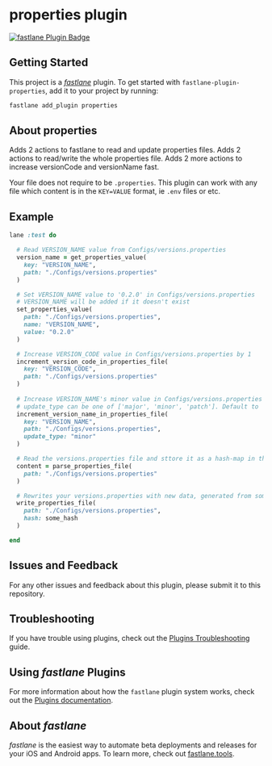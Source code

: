 # properties plugin

[![fastlane Plugin Badge](https://rawcdn.githack.com/fastlane/fastlane/master/fastlane/assets/plugin-badge.svg)](https://rubygems.org/gems/fastlane-plugin-properties)

## Getting Started

This project is a [_fastlane_](https://github.com/fastlane/fastlane) plugin. To get started with `fastlane-plugin-properties`, add it to your project by running:

```bash
fastlane add_plugin properties
```

## About properties

Adds 2 actions to fastlane to read and update properties files.
Adds 2 actions to read/write the whole properties file.
Adds 2 more actions to increase versionCode and versionName fast.

Your file does not require to be `.properties`. This plugin can work with any file which content is in the `KEY=VALUE` format, ie `.env` files or etc.

## Example

```ruby
lane :test do

  # Read VERSION_NAME value from Configs/versions.properties
  version_name = get_properties_value(
    key: "VERSION_NAME",
    path: "./Configs/versions.properties"
  )

  # Set VERSION_NAME value to '0.2.0' in Configs/versions.properties
  # VERSION_NAME will be added if it doesn't exist
  set_properties_value(
    path: "./Configs/versions.properties",
    name: "VERSION_NAME",
    value: "0.2.0"
  )

  # Increase VERSION_CODE value in Configs/versions.properties by 1
  increment_version_code_in_properties_file(
    key: "VERSION_CODE",
    path: "./Configs/versions.properties"
  )
  
  # Increase VERSION_NAME's minor value in Configs/versions.properties by 1
  # update_type can be one of ['major', 'minor', 'patch']. Default to 'minor'
  increment_version_name_in_properties_file(
    key: "VERSION_NAME",
    path: "./Configs/versions.properties",
    update_type: "minor"
  )

  # Read the versions.properties file and sttore it as a hash-map in the content variable
  content = parse_properties_file(
    path: "./Configs/versions.properties"
  )

  # Rewrites your versions.properties with new data, generated from some_hash
  write_properties_file(
    path: "./Configs/versions.properties",
    hash: some_hash
  )

end
```

## Issues and Feedback

For any other issues and feedback about this plugin, please submit it to this repository.

## Troubleshooting

If you have trouble using plugins, check out the [Plugins Troubleshooting](https://docs.fastlane.tools/plugins/plugins-troubleshooting/) guide.

## Using _fastlane_ Plugins

For more information about how the `fastlane` plugin system works, check out the [Plugins documentation](https://docs.fastlane.tools/plugins/create-plugin/).

## About _fastlane_

_fastlane_ is the easiest way to automate beta deployments and releases for your iOS and Android apps. To learn more, check out [fastlane.tools](https://fastlane.tools).
